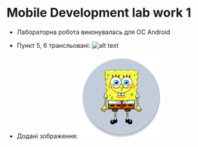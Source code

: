 # Mobile Development lab work 1

* Лабораторна робота виконувалась для ОС Android

* Пункт 5, 6 трансльовані:
![alt text](https://github.com/andriyPro100/image/blob/main/5.PNG?raw=true)
* Додані зображення:
![alt text](https://github.com/andriyPro100/MD_l1/blob/master/app/src/main/res/mipmap-xxxhdpi/ic_launcher_round.png?raw=true)
